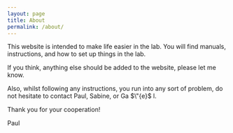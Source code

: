 ```yaml
---
layout: page
title: About
permalink: /about/
---
```


This website is intended to make life easier in the lab.
You will find manuals, instructions, and how to set up things in the lab.

If you think, anything else should be added to the website, please let me know.

Also, whilst following any instructions, you run into any sort of problem, do not hesitate to contact Paul, Sabine, or Ga $\"{e}$ l.

Thank you for your cooperation!

Paul